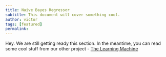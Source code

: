 ```yaml
---
title: Naive Bayes Regressor
subtitle: This document will cover something cool.
author: victor
tags: [featured]
permalink:
---
```


Hey. We are still getting ready this section. In the meantime, you can read some cool stuff from our other project - [The Learning Machine](www.thelearningmachine.ai)